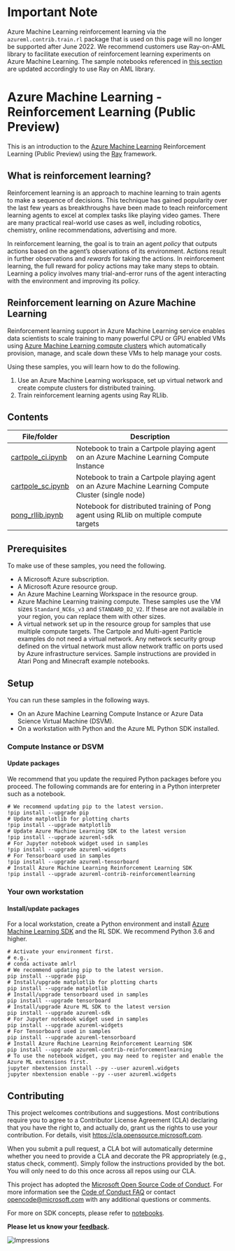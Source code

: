 
# Important Note
Azure Machine Learning reinforcement learning via the `azureml.contrib.train.rl` package that is used on this page will no longer be supported after June 2022. We recommend customers use Ray-on-AML library to facilitate execution of reinforcement learning experiments on Azure Machine Learning. The sample notebooks referenced in [this section](#contents) are updated accordingly to use Ray on AML library.

# Azure Machine Learning - Reinforcement Learning (Public Preview)

<!-- 
Guidelines on README format: https://review.docs.microsoft.com/help/onboard/admin/samples/concepts/readme-template?branch=master

Guidance on onboarding samples to docs.microsoft.com/samples: https://review.docs.microsoft.com/help/onboard/admin/samples/process/onboarding?branch=master

Taxonomies for products and languages: https://review.docs.microsoft.com/new-hope/information-architecture/metadata/taxonomies?branch=master
-->

This is an introduction to the [Azure Machine Learning](https://docs.microsoft.com/en-us/azure/machine-learning/service/) Reinforcement Learning (Public Preview) using the [Ray](https://github.com/ray-project/ray/) framework.

## What is reinforcement learning?

Reinforcement learning is an approach to machine learning to train agents to make a sequence of decisions.  This technique has gained popularity over the last few years as breakthroughs have been made to teach reinforcement learning agents to excel at complex tasks like playing video games.  There are many practical real-world use cases as well, including robotics, chemistry, online recommendations, advertising and more.

In reinforcement learning, the goal is to train an agent *policy* that outputs actions based on the agent’s observations of its environment.  Actions result in further observations and *rewards* for taking the actions.  In reinforcement learning, the full reward for policy actions may take many steps to obtain.  Learning a policy involves many trial-and-error runs of the agent interacting with the environment and improving its policy. 

## Reinforcement learning on Azure Machine Learning

Reinforcement learning support in Azure Machine Learning service enables data scientists to scale training to many powerful CPU or GPU enabled VMs using [Azure Machine Learning compute clusters](https://docs.microsoft.com/en-us/azure/machine-learning/how-to-set-up-training-targets#amlcompute) which automatically provision, manage, and scale down these VMs to help manage your costs.

Using these samples, you will learn how to do the following.

1. Use an Azure Machine Learning workspace, set up virtual network and create compute clusters for distributed training.
2. Train reinforcement learning agents using Ray RLlib.

## Contents

| File/folder       | Description                                |
|-------------------|--------------------------------------------|
| [cartpole_ci.ipynb](cartpole-on-compute-instance/cartpole_ci.ipynb)  | Notebook to train a Cartpole playing agent on an Azure Machine Learning Compute Instance |
| [cartpole_sc.ipynb](cartpole-on-single-compute/cartpole_sc.ipynb)  | Notebook to train a Cartpole playing agent on an Azure Machine Learning Compute Cluster (single node) |
| [pong_rllib.ipynb](atari-on-distributed-compute/pong_rllib.ipynb)   | Notebook for distributed training of Pong agent using RLlib on multiple compute targets |

## Prerequisites

To make use of these samples, you need the following.

* A Microsoft Azure subscription.
* A Microsoft Azure resource group.
* An Azure Machine Learning Workspace in the resource group.
* Azure Machine Learning training compute. These samples use the VM sizes `Standard_NC6s_v3` and `STANDARD_D2_V2`.  If these are not available in your region,
you can replace them with other sizes.
* A virtual network set up in the resource group for samples that use multiple compute targets.  The Cartpole and Multi-agent Particle examples do not need a virtual network. Any network security group defined on the virtual network must allow network traffic on ports used by Azure infrastructure services. Sample instructions are provided in Atari Pong and Minecraft example notebooks.


## Setup

You can run these samples in the following ways.

* On an Azure Machine Learning Compute Instance or Azure Data Science Virtual Machine (DSVM).
* On a workstation with Python and the Azure ML Python SDK installed.

### Compute Instance or DSVM
#### Update packages


We recommend that you update the required Python packages before you proceed. The following commands are for entering in a Python interpreter such as a notebook.

```shell
# We recommend updating pip to the latest version.
!pip install --upgrade pip
# Update matplotlib for plotting charts
!pip install --upgrade matplotlib
# Update Azure Machine Learning SDK to the latest version
!pip install --upgrade azureml-sdk
# For Jupyter notebook widget used in samples
!pip install --upgrade azureml-widgets
# For Tensorboard used in samples
!pip install --upgrade azureml-tensorboard
# Install Azure Machine Learning Reinforcement Learning SDK
!pip install --upgrade azureml-contrib-reinforcementlearning
```

### Your own workstation
#### Install/update packages

For a local workstation, create a Python environment and install [Azure Machine Learning SDK](https://docs.microsoft.com/en-us/python/api/overview/azure/ml/install?view=azure-ml-py) and the RL SDK. We recommend Python 3.6 and higher.

```shell
# Activate your environment first.
# e.g.,
# conda activate amlrl
# We recommend updating pip to the latest version.
pip install --upgrade pip
# Install/upgrade matplotlib for plotting charts
pip install --upgrade matplotlib
# Install/upgrade tensorboard used in samples
pip install --upgrade tensorboard
# Install/upgrade Azure ML SDK to the latest version
pip install --upgrade azureml-sdk
# For Jupyter notebook widget used in samples
pip install --upgrade azureml-widgets
# For Tensorboard used in samples
pip install --upgrade azureml-tensorboard
# Install Azure Machine Learning Reinforcement Learning SDK
pip install --upgrade azureml-contrib-reinforcementlearning
# To use the notebook widget, you may need to register and enable the Azure ML extensions first.
jupyter nbextension install --py --user azureml.widgets
jupyter nbextension enable --py --user azureml.widgets
```

## Contributing

This project welcomes contributions and suggestions.  Most contributions require you to agree to a
Contributor License Agreement (CLA) declaring that you have the right to, and actually do, grant us
the rights to use your contribution. For details, visit https://cla.opensource.microsoft.com.

When you submit a pull request, a CLA bot will automatically determine whether you need to provide
a CLA and decorate the PR appropriately (e.g., status check, comment). Simply follow the instructions
provided by the bot. You will only need to do this once across all repos using our CLA.

This project has adopted the [Microsoft Open Source Code of Conduct](https://opensource.microsoft.com/codeofconduct/).
For more information see the [Code of Conduct FAQ](https://opensource.microsoft.com/codeofconduct/faq/) or
contact [opencode@microsoft.com](mailto:opencode@microsoft.com) with any additional questions or comments.

For more on SDK concepts, please refer to [notebooks](https://github.com/Azure/MachineLearningNotebooks).

**Please let us know your [feedback](https://github.com/Azure/MachineLearningNotebooks/labels/Reinforcement%20Learning).**

 

![Impressions](https://PixelServer20190423114238.azurewebsites.net/api/impressions/MachineLearningNotebooks/how-to-use-azureml/reinforcement-learning/README.png)